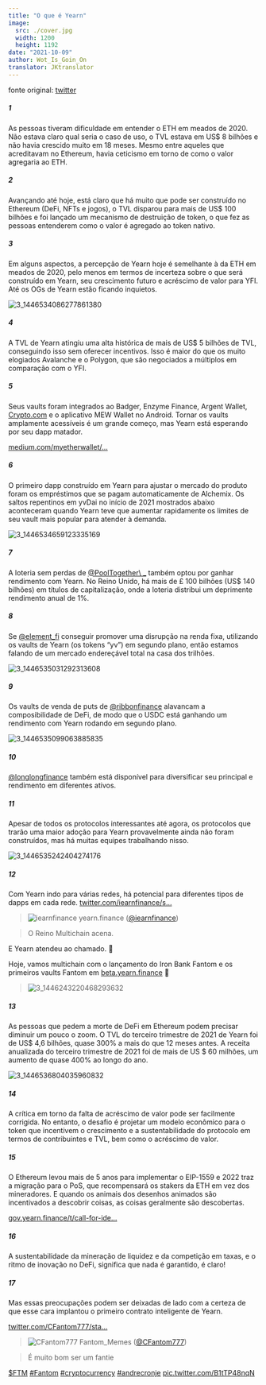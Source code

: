 ```yaml
---
title: "O que é Yearn"
image:
  src: ./cover.jpg
  width: 1200
  height: 1192
date: "2021-10-09"
author: Wot_Is_Goin_On
translator: JKtranslator
---
```


fonte original: [twitter](https://twitter.com/Wot_Is_Goin_On/status/1446540007292952579)

##### 1
As pessoas tiveram dificuldade em entender o ETH em meados de 2020. Não estava claro qual seria o caso de uso, o TVL estava em US$ 8 bilhões e não havia crescido muito em 18 meses. Mesmo entre aqueles que acreditavam no Ethereum, havia ceticismo em torno de como o valor agregaria ao ETH.

##### 2
Avançando até hoje, está claro que há muito que pode ser construído no Ethereum (DeFi, NFTs e jogos), o TVL disparou para mais de US$ 100 bilhões e foi lançado um mecanismo de destruição de token, o que fez as pessoas entenderem como o valor é agregado ao token nativo.

##### 3
Em alguns aspectos, a percepção de Yearn hoje é semelhante à da ETH em meados de 2020, pelo menos em termos de incerteza sobre o que será construído em Yearn, seu crescimento futuro e acréscimo de valor para YFI. Até os OGs de Yearn estão ficando inquietos.

![3_1446534086277861380](3_1446534086277861380.jpg?w=239&h=149)

##### 4
A TVL de Yearn atingiu uma alta histórica de mais de US$ 5 bilhões de TVL, conseguindo isso sem oferecer incentivos. Isso é maior do que os muito elogiados Avalanche e o Polygon, que são negociados a múltiplos em comparação com o YFI.

##### 5
Seus vaults foram integrados ao Badger, Enzyme Finance, Argent Wallet, [Crypto.com](http://Crypto.com) e o aplicativo MEW Wallet no Android. Tornar os vaults amplamente acessíveis é um grande começo, mas Yearn está esperando por seu dapp matador.

[medium.com/myetherwallet/…](https://medium.com/myetherwallet/introducing-yearn-vaults-on-mew-wallet-app-android-274818aa830e)

##### 6
O primeiro dapp construído em Yearn para ajustar o mercado do produto foram os empréstimos que se pagam automaticamente de Alchemix. Os saltos repentinos em yvDai no início de 2021 mostrados abaixo aconteceram quando Yearn teve que aumentar rapidamente os limites de seu vault mais popular para atender à demanda.

![3_1446534659123335169](3_1446534659123335169.jpg?w=274&h=151)

##### 7
A loteria sem perdas de [@PoolTogether\ _](https://twitter.com/PoolTogether_) também optou por ganhar rendimento com Yearn. No Reino Unido, há mais de £ 100 bilhões (US$ 140 bilhões) em títulos de capitalização, onde a loteria distribui um deprimente rendimento anual de 1%.

##### 8
Se [@element_fi](https://twitter.com/element_fi) conseguir promover uma disrupção na renda fixa, utilizando os vaults de Yearn (os tokens “yv”) em segundo plano, então estamos falando de um mercado endereçável total na casa dos trilhões.

![3_1446535031292313608](3_1446535031292313608.jpg?w=360&h=268)

##### 9
Os vaults de venda de puts de [@ribbonfinance](https://twitter.com/ribbonfinance) alavancam a composibilidade de DeFi, de modo que o USDC está ganhando um rendimento com Yearn rodando em segundo plano.

![3_1446535099063885835](3_1446535099063885835.jpg?w=131&h=203)

##### 10
[@longlongfinance](https://twitter.com/longlongfinance) também está disponível para diversificar seu principal e rendimento em diferentes ativos.

##### 11
Apesar de todos os protocolos interessantes até agora, os protocolos que trarão uma maior adoção para Yearn provavelmente ainda não foram construídos, mas há muitas equipes trabalhando nisso.

![3_1446535242404274176](3_1446535242404274176.jpg?w=263&h=124)

##### 12
Com Yearn indo para várias redes, há potencial para diferentes tipos de dapps em cada rede. [twitter.com/iearnfinance/s…](https://twitter.com/iearnfinance/status/1446243257336229912?s=20)

> ![iearnfinance](earnfinance-1223779978459770880.jpg)
> yearn.finance ([@iearnfinance](https://twitter.com/iearnfinance))

> O Reino Multichain acena.

E Yearn atendeu ao chamado. 📯

Hoje, vamos multichain com o lançamento do Iron Bank Fantom e os primeiros vaults Fantom em [beta.yearn.finance](http://beta.yearn.finance) 🧵

> ![3_1446243220468293632](3_1446243220468293632.jpg?w=1200&h=1192)

##### 13
As pessoas que pedem a morte de DeFi em Ethereum podem precisar diminuir um pouco o zoom. O TVL do terceiro trimestre de 2021 de Yearn foi de US$ 4,6 bilhões, quase 300% a mais do que 12 meses antes. A receita anualizada do terceiro trimestre de 2021 foi de mais de US $ 60 milhões, um aumento de quase 400% ao longo do ano.

![3_1446536804035960832](3_1446536804035960832.jpg?w=602&h=451)

##### 14
A crítica em torno da falta de acréscimo de valor pode ser facilmente corrigida. No entanto, o desafio é projetar um modelo econômico para o token que incentivem o crescimento e a sustentabilidade do protocolo em termos de contribuintes e TVL, bem como o acréscimo de valor.

##### 15
O Ethereum levou mais de 5 anos para implementar o EIP-1559 e 2022 traz a migração para o PoS, que recompensará os stakers da ETH em vez dos mineradores. E quando os animais dos desenhos animados são incentivados a descobrir coisas, as coisas geralmente são descobertas.

[gov.yearn.finance/t/call-for-ide…](https://gov.yearn.finance/t/call-for-ideas-yfi-tokenomics-revamp/11573/5)

##### 16
A sustentabilidade da mineração de liquidez e da competição em taxas, e o ritmo de inovação no DeFi, significa que nada é garantido, é claro!

##### 17
Mas essas preocupações podem ser deixadas de lado com a certeza de que esse cara implantou o primeiro contrato inteligente de Yearn.

[twitter.com/CFantom777/sta…](https://twitter.com/CFantom777/status/1446366012421468162?s=20)

> ![CFantom777](CFantom777-1387931745832497152.jpg?w=48&h=48)
> Fantom_Memes ([@CFantom777](https://twitter.com/CFantom777))

> É muito bom ser um fantie

[$FTM](https://twitter.com/search?q=%24FTM) [#Fantom](https://twitter.com/hashtag/Fantom) [#cryptocurrency](https://twitter.com/hashtag/cryptocurrency) [#andrecronje](https://twitter.com/hashtag/andrecronje) [pic.twitter.com/B1tTP48nqN](https://twitter.com/CFantom777/status/1446366012421468162/video/1)
